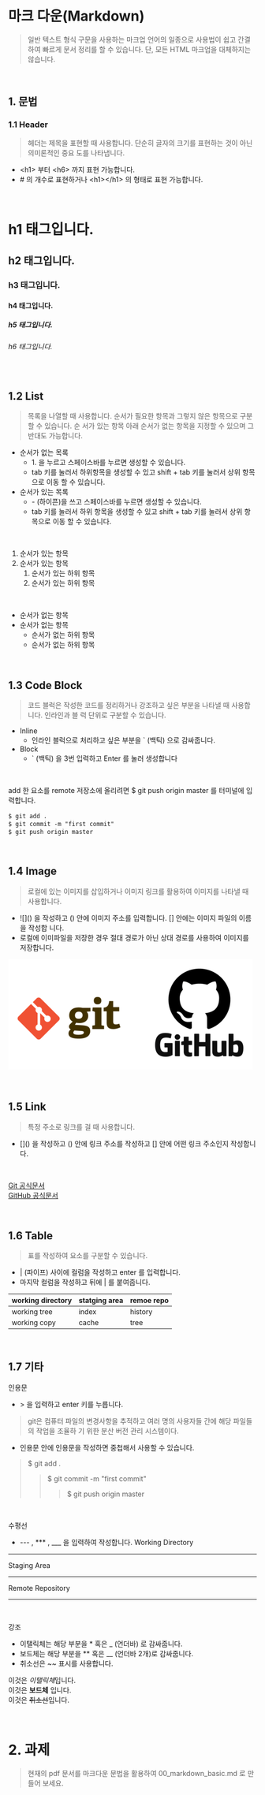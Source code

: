 # 마크 다운(Markdown) 
>일반 텍스트 형식 구문을 사용하는 마크업 언어의 일종으로 사용법이 쉽고 간결하여 빠르게 문서
정리를 할 수 있습니다. 단, 모든 HTML 마크업을 대체하지는 않습니다.

&nbsp;

## 1. 문법
### 1.1 Header
> 헤더는 제목을 표현할 때 사용합니다. 단순히 글자의 크기를 표현하는 것이 아닌 의미론적인 중요
도를 나타냅니다.
- \<h1> 부터 \<h6> 까지 표현 가능합니다.
- \# 의 개수로 표현하거나 \<h1>\</h1> 의 형태로 표현 가능합니다.

&nbsp;

# h1 태그입니다.
## h2 태그입니다.
### h3 태그입니다.
#### h4 태그입니다.
##### h5 태그입니다.
###### h6 태그입니다.

&nbsp;

## 1.2 List
> 목록을 나열할 때 사용합니다. 순서가 필요한 항목과 그렇지 않은 항목으로 구분할 수 있습니다. 순
서가 있는 항목 아래 순서가 없는 항목을 지정할 수 있으며 그 반대도 가능합니다.
- 순서가 없는 목록
    - 1\. 을 누르고 스페이스바를 누르면 생성할 수 있습니다.
    - tab 키를 눌러서 하위항목을 생성할 수 있고 shift + tab 키를 눌러서 상위 항목으로 이동
할 수 있습니다.
- 순서가 있는 목록
    - \- (하이픈)을 쓰고 스페이스바를 누르면 생성할 수 있습니다.
    - tab 키를 눌러서 하위 항목을 생성할 수 있고 shift + tab 키를 눌러서 상위 항목으로 이동
할 수 있습니다.

&nbsp;

1. 순서가 있는 항목
2. 순서가 있는 항목
    1. 순서가 있는 하위 항목
    2. 순서가 있는 하위 항목

&nbsp;

- 순서가 없는 항목
- 순서가 없는 항목
    - 순서가 없는 하위 항목
    - 순서가 없는 하위 항목

&nbsp;

## 1.3 Code Block
> 코드 블럭은 작성한 코드를 정리하거나 강조하고 싶은 부분을 나타낼 때 사용합니다. 인라인과 블
럭 단위로 구분할 수 있습니다.
- Inline
    - 인라인 블럭으로 처리하고 싶은 부분을 ` (백틱) 으로 감싸줍니다.
- Block
    - ` (백틱) 을 3번 입력하고 Enter 를 눌러 생성합니다


&nbsp;

add 한 요소를 remote 저장소에 올리려면 $ git push origin master 를 터미널에 입력합니다.


```
$ git add .
$ git commit -m "first commit"
$ git push origin master
```

&nbsp;

## 1.4 Image
> 로컬에 있는 이미지를 삽입하거나 이미지 링크를 활용하여 이미지를 나타낼 때 사용합니다.
- \!\[]() 을 작성하고 () 안에 이미지 주소를 입력합니다. [] 안에는 이미지 파일의 이름을 작성합
니다.
- 로컬에 이미파일을 저장한 경우 절대 경로가 아닌 상대 경로를 사용하여 이미지를 저장합니다.

![Git_And_Github](etc/git_and_github.PNG)


&nbsp;

## 1.5 Link
> 특정 주소로 링크를 걸 때 사용합니다.
- \[]() 을 작성하고 () 안에 링크 주소를 작성하고 [] 안에 어떤 링크 주소인지 작성합니다.  

&nbsp;

[Git 공식문서](https://git-scm.com/book/ko/v2)  
[GitHub 공식문서](https://docs.github.com/ko)

&nbsp;

## 1.6 Table
> 표를 작성하여 요소를 구분할 수 있습니다.

- | (파이프) 사이에 컬럼을 작성하고 enter 를 입력합니다.
- 마지막 컬럼을 작성하고 뒤에 | 를 붙여줍니다.

|working directory|statging area|remoe repo|
|------|---|---|
|working tree|index|history|
|working copy|cache|tree|


&nbsp;

## 1.7 기타
인용문
- \> 을 입력하고 enter 키를 누릅니다.
> git은 컴퓨터 파일의 변경사항을 추적하고 여러 명의 사용자들 간에 해당 파일들의 작업을 조율하
기 위한 분산 버전 관리 시스템이다.
- 인용문 안에 인용문을 작성하면 중첩해서 사용할 수 있습니다.
> $ git add .
>> $ git commit -m "first commit"
>>> $ git push origin master

&nbsp;

수평선
- \--- , *** , ___ 을 입력하여 작성합니다.
Working Directory
---
Staging Area
***
Remote Repository
___

&nbsp;

강조
- 이탤릭체는 해당 부분을 * 혹은 _ (언더바) 로 감싸줍니다.
- 보드체는 해당 부분을 ** 혹은 __ (언더바 2개)로 감싸줍니다.
- 취소선은 ~~ 표시를 사용합니다.  

이것은 *이탤릭체*입니다.  
이것은 __보드체__ 입니다.  
이것은 ~~취소선~~입니다.

&nbsp;

# 2. 과제
> 현재의 pdf 문서를 마크다운 문법을 활용하여 00_markdown_basic.md 로 만들어 보세요.


